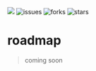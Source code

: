 ![](https://i.imgur.com/emdyzUf.png)
![issues](https://img.shields.io/github/issues/CCExtractor/Deluge-mobile-remote-client)
![forks](https://img.shields.io/github/forks/CCExtractor/Deluge-mobile-remote-client)
![stars](https://img.shields.io/github/stars/CCExtractor/Deluge-mobile-remote-client)
# roadmap
> coming soon

